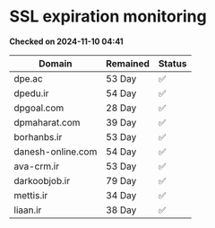 # SSL expiration monitoring

**Checked on 2024-11-10 04:41**

| Domain | Remained | Status       |
|--------|----------|--------------|
| dpe.ac     | 53 Day   | ✅ |
| dpedu.ir     | 54 Day   | ✅ |
| dpgoal.com     | 28 Day   | ✅ |
| dpmaharat.com     | 39 Day   | ✅ |
| borhanbs.ir     | 53 Day   | ✅ |
| danesh-online.com     | 54 Day   | ✅ |
| ava-crm.ir     | 53 Day   | ✅ |
| darkoobjob.ir     | 79 Day   | ✅ |
| mettis.ir     | 34 Day   | ✅ |
| liaan.ir     | 38 Day   | ✅ |
